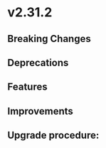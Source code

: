 # v2.31.2

## Breaking Changes



## Deprecations



## Features



## Improvements



## Upgrade procedure:

